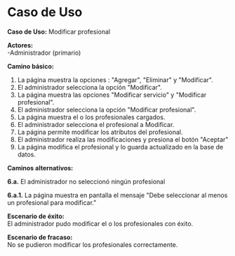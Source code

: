 # Caso de Uso

**Caso de Uso:** Modificar profesional

**Actores:**   
\-Administrador (primario)


**Camino básico:** 

1. La página muestra la opciones : "Agregar", "Eliminar" y "Modificar".
2. El administrador selecciona la opción "Modificar".
3. La página muestra las opciones "Modificar servicio" y "Modificar profesional".
4. El administrador selecciona la opción "Modificar profesional".
5. La página muestra el o los profesionales cargados.
6. El administrador selecciona el profesional a Modificar.
7. La página permite modificar los atributos del profesional.
8. El administrador realiza las modificaciones y presiona el botón "Aceptar"
9. La página modifica el profesional y lo guarda actualizado en la base de datos.
    

**Caminos alternativos:** 

**6.a.** El administrador no seleccionó ningún profesional

**6.a.1.** La página muestra en pantalla el mensaje "Debe seleccionar al menos un profesional para modificar."

**Escenario de éxito:**   
El administrador pudo modificar el o los profesionales con éxito.

**Escenario de fracaso:**  
No se pudieron modificar los profesionales correctamente.

